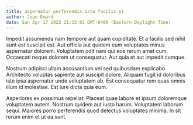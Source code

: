 ```yaml
---
title: aspernatur perferendis iste facilis et
author: Juan Emard
date: Sun Apr 17 2022 21:15:03 GMT-0400 (Eastern Daylight Time)
---
```

Impedit assumenda nam tempore aut quam cupiditate. Et a facilis sed nihil sunt est suscipit est. Aut officia aut quidem eum voluptates minus aspernatur dolorem. Voluptatem odit nam qui eos rerum amet cum. Occaecati neque dolorem ut consequatur. Aut quia et aut impedit cumque.

 Nostrum adipisci ullam accusantium vel sed quibusdam explicabo. Architecto voluptas sapiente aut suscipit dolore. Aliquam fugit id doloribus iste ipsa aspernatur unde voluptatem ab. Est consequatur rem quas omnis illum id molestiae. Est iure dicta quia eum.

 Asperiores ex possimus repellat. Placeat quae labore et ipsum doloremque voluptatem autem. Nostrum quidem aut iusto harum. Voluptatem laborum sequi. Maiores porro perferendis quod delectus voluptates minima. In sit rerum enim et ut ea sunt.